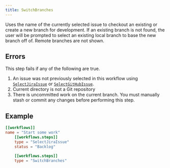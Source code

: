 ```yaml
---
title: SwitchBranches
---
```


Uses the name of the currently selected issue to checkout an existing or create a new branch for development. If an existing branch is not found, the user will be prompted to select an existing local branch to base the new branch off of. Remote branches are not shown.

## Errors

This step fails if any of the following are true.

1. An issue was not previously selected in this workflow using [`SelectJiraIssue`] or [`SelectGitHubIssue`].
1. Current directory is not a Git repository
1. There is uncommitted work on the current branch. You must manually stash or commit any changes before performing this step.

## Example

```toml
[[workflows]]
name = "Start some work"
    [[workflows.steps]]
    type = "SelectJiraIssue"
    status = "Backlog"

    [[workflows.steps]]
    type = "SwitchBranches"
```

[`selectjiraissue`]: /reference/config-file/steps/select-jira-issue
[`selectgithubissue`]: /reference/config-file/steps/select-github-issue
